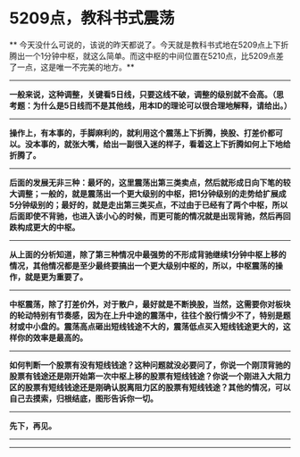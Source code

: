 5209点，教科书式震荡
====

			

** 今天没什么可说的，该说的昨天都说了。今天就是教科书式地在5209点上下折腾出一个1分钟中枢，就这么简单。而这中枢的中间位置在5210点，比5209点差了一点，这是唯一不完美的地方。**

** **

**一般来说，这种调整，关键看5日线，只要这线不破，调整的级别就不会高。（思考题：为什么是5日线而不是其他线，用本ID的理论可以很合理地解释，请给出。）**

** **

**操作上，有本事的，手脚麻利的，就利用这个震荡上下折腾，换股、打差价都可以。没本事的，就张大嘴，给出一副很入迷的样子，看着这上下折腾如何上下地给折腾了。**

** **

**后面的发展无非三种：最坏的，这里震荡出第三类卖点，然后就形成日向下笔的较大调整；一般的，就是震荡出一个更大级别的中枢，把1分钟级别的走势给扩展成5分钟级别的；最好的，就是走出第三类买点，不过由于已经有了两个中枢，所以后面即使不背驰，也进入该小心的时候，而更可能的情况就是出现背驰，然后再回跌构成更大的中枢。**

** **

**从上面的分析知道，除了第三种情况中最强势的不形成背驰继续1分钟中枢上移的情况，其他情况都是至少最终要搞出一个更大级别中枢的，所以，中枢震荡的操作，就是更为重要了。**

** **

**中枢震荡，除了打差价外，对于散户，最好就是不断换股，当然，这需要你对板块的轮动特别有节奏感，因为在上升中途的震荡中，往往个股行情少不了，特别是题材或中小盘的。震荡高点砸出短线钱途不大的，震荡低点买入短线钱途更大的，这样你的效率是最高的。**

** **

**如何判断一个股票有没有短线钱途？这种问题就没必要问了，你说一个刚顶背驰的股票有钱途还是刚开始第一次中枢上移的股票有短线钱途？你说一个刚进入大阻力区的股票有短线钱途还是刚确认脱离阻力区的股票有短线钱途？其他的情况，可以自己去摸索，归根结底，图形告诉你一切。**

** **

**先下，再见。**

** **

** **
